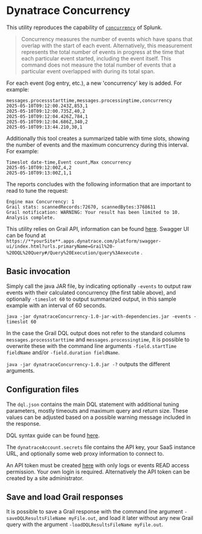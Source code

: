 # Dynatrace Concurrency

This utility reproduces the capability of [`concurrency`](https://docs.splunk.com/Documentation/SplunkCloud/latest/SearchReference/Concurrency) of Splunk.

> Concurrency measures the number of events which have spans that overlap with the start of each event. Alternatively, this measurement represents the total number of events in progress at the time that each particular event started, including the event itself. This command does not measure the total number of events that a particular event overlapped with during its total span.

For each event (log entry, etc.), a new 'concurrency' key is added. For example:

```text
messages.processstarttime,messages.processingtime,concurrency
2025-05-10T09:12:00.243Z,853,1
2025-05-10T09:12:00.735Z,40,2
2025-05-10T09:12:04.426Z,784,1
2025-05-10T09:12:04.686Z,340,2
2025-05-10T09:13:44.210,30,1
```

Additionally this tool creates a summarized table with time slots, showing the number of events and the maximum concurrency during this interval. For example:

```text
Timeslot date-time,Event count,Max concurrency
2025-05-10T09:12:00Z,4,2
2025-05-10T09:13:00Z,1,1
```

The reports concludes with the following information that are important to read to tune the request:

```text
Engine max Concurrency: 1
Grail stats: scannedRecords:72670, scannedBytes:3768611
Grail notification: WARNING: Your result has been limited to 10.
Analysis complete.
```

This utility relies on Grail API, information can be found [here](https://developer.dynatrace.com/plan/platform-services/grail-service/). Swagger UI can be found at `https://**yourSite**.apps.dynatrace.com/platform/swagger-ui/index.html?urls.primaryName=Grail%20-%20DQL%20Query#/Query%20Execution/query%3Aexecute` .

## Basic invocation

Simply call the java JAR file, by indicating optionally `-events` to output raw events with their calculated concurrency (the first table above), and optionally `-timeslot 60` to output summarized output, in this sample example with an interval of 60 seconds.

`java -jar dynatraceConcurrency-1.0-jar-with-dependencies.jar -events -timeslot 60`

In the case the Grail DQL output does not refer to the standard columns `messages.processstarttime` and `messages.processingtime`, it is possible to overwrite these with the command line arguments `-field.startTime fieldName` and/or `-field.duration fieldName`.

`java -jar dynatraceConcurrency-1.0.jar -?` outputs the different arguments.

## Configuration files

The `dql.json` contains the main DQL statement with additional tuning parameters, mostly timeouts and maximum query and return size. These values can be adjusted based on a possible warning message included in the response.

DQL syntax guide can be found [here](https://docs.dynatrace.com/docs/discover-dynatrace/references/dynatrace-query-language).

The `dynatraceAccount.secrets` file contains the API key, your SaaS instance URL, and optionally some web proxy information to connect to.

An API token must be created [here](https://myaccount.dynatrace.com/platformTokens) with only logs or events READ access permission. Your own login is required. Alternatively the API token can be created by a site administrator.

## Save and load Grail responses

It is possible to save a Grail response with the command line argument `-saveDQLResultsFileName myFile.out`, and load it later without any new Grail query with the argument `-loadDQLResultsFileName myFile.out`. 
